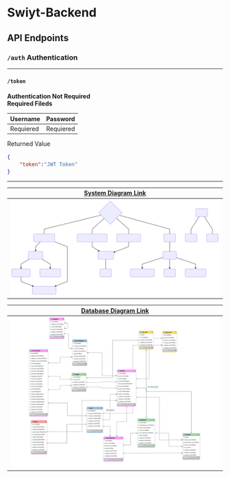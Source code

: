 # Swiyt-Backend


## API Endpoints

### `/auth` Authentication
---
#### `/token`
**Authentication Not Required**
<br>
**Required Fileds**

|Username|Password|
|--|--|
|Requiered|Requiered|

Returned Value

```json
{
	"token":"JWT Token"
}
```
---



|[System Diagram Link][System Diagram]|
|-------|
|[![System Diagram](/doc/diagram-01.svg "System Diagram")][System Diagram]|

|[Database Diagram Link][Database Diagram]|
|-------|
|[![Database Diagram](doc/database.svg "Database Diagram")][Database Diagram]|



[System Diagram]: <https://bit.ly/2ls3TlU>
[Database Diagram]: <https://i.hizliresim.com/5Nnnrz.png>
<!--stackedit_data:
eyJoaXN0b3J5IjpbLTEzODU5NzExMzcsLTgzNTM1OTkxNCw0ND
Y1MTk4MDJdfQ==
-->

